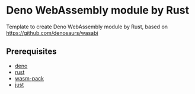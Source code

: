 Deno WebAssembly module by Rust
===============================

Template to create Deno WebAssembly module by Rust, based on https://github.com/denosaurs/wasabi

## Prerequisites

- [deno](https://deno.land/)
- [rust](https://www.rust-lang.org/)
- [wasm-pack](https://rustwasm.github.io/wasm-pack/)
- [just](https://github.com/casey/just)
